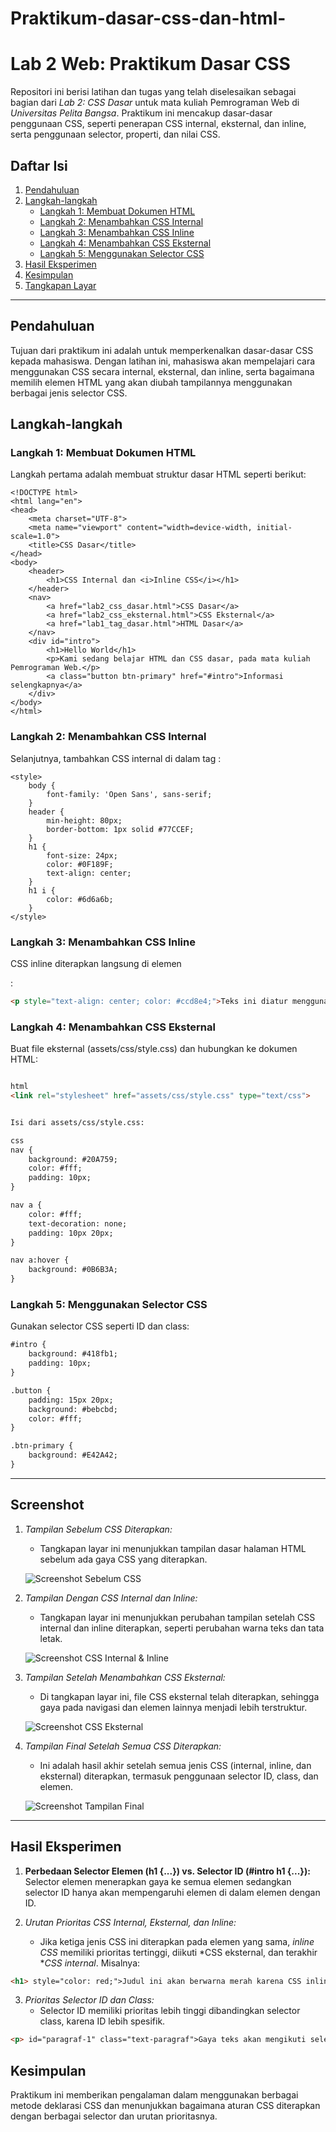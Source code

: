 # Praktikum-dasar-css-dan-html-
# Lab 2 Web: Praktikum Dasar CSS

Repositori ini berisi latihan dan tugas yang telah diselesaikan sebagai bagian dari *Lab 2: CSS Dasar* untuk mata kuliah Pemrograman Web di *Universitas Pelita Bangsa*. Praktikum ini mencakup dasar-dasar penggunaan CSS, seperti penerapan CSS internal, eksternal, dan inline, serta penggunaan selector, properti, dan nilai CSS.

## Daftar Isi
1. [Pendahuluan](#pendahuluan)
2. [Langkah-langkah](#langkah-langkah)
   - [Langkah 1: Membuat Dokumen HTML](#langkah-1-membuat-dokumen-html)
   - [Langkah 2: Menambahkan CSS Internal](#langkah-2-menambahkan-css-internal)
   - [Langkah 3: Menambahkan CSS Inline](#langkah-3-menambahkan-css-inline)
   - [Langkah 4: Menambahkan CSS Eksternal](#langkah-4-menambahkan-css-eksternal)
   - [Langkah 5: Menggunakan Selector CSS](#langkah-5-menggunakan-selector-css)
3. [Hasil Eksperimen](#hasil-eksperimen)
4. [Kesimpulan](#kesimpulan)
5. [Tangkapan Layar](#tangkapan-layar)

---

## Pendahuluan

Tujuan dari praktikum ini adalah untuk memperkenalkan dasar-dasar CSS kepada mahasiswa. Dengan latihan ini, mahasiswa akan mempelajari cara menggunakan CSS secara internal, eksternal, dan inline, serta bagaimana memilih elemen HTML yang akan diubah tampilannya menggunakan berbagai jenis selector CSS.

## Langkah-langkah

### Langkah 1: Membuat Dokumen HTML
Langkah pertama adalah membuat struktur dasar HTML seperti berikut:
```index html.html 
<!DOCTYPE html>
<html lang="en">
<head>
    <meta charset="UTF-8">
    <meta name="viewport" content="width=device-width, initial-scale=1.0">
    <title>CSS Dasar</title>
</head>
<body>
    <header>
        <h1>CSS Internal dan <i>Inline CSS</i></h1>
    </header>
    <nav>
        <a href="lab2_css_dasar.html">CSS Dasar</a>
        <a href="lab2_css_eksternal.html">CSS Eksternal</a>
        <a href="lab1_tag_dasar.html">HTML Dasar</a>
    </nav>
    <div id="intro">
        <h1>Hello World</h1>
        <p>Kami sedang belajar HTML dan CSS dasar, pada mata kuliah Pemrograman Web.</p>
        <a class="button btn-primary" href="#intro">Informasi selengkapnya</a>
    </div>
</body>
</html>
```


### Langkah 2: Menambahkan CSS Internal
Selanjutnya, tambahkan CSS internal di dalam tag <head>:
```
<style>
    body {
        font-family: 'Open Sans', sans-serif;
    }
    header {
        min-height: 80px;
        border-bottom: 1px solid #77CCEF;
    }
    h1 {
        font-size: 24px;
        color: #0F189F;
        text-align: center;
    }
    h1 i {
        color: #6d6a6b;
    }
</style>
```


### Langkah 3: Menambahkan CSS Inline
CSS inline diterapkan langsung di elemen <p>:
```html
<p style="text-align: center; color: #ccd8e4;">Teks ini diatur menggunakan CSS inline.</p>
```


### Langkah 4: Menambahkan CSS Eksternal
Buat file eksternal (assets/css/style.css) dan hubungkan ke dokumen HTML:
```html

html
<link rel="stylesheet" href="assets/css/style.css" type="text/css">


Isi dari assets/css/style.css:

css
nav {
    background: #20A759;
    color: #fff;
    padding: 10px;
}

nav a {
    color: #fff;
    text-decoration: none;
    padding: 10px 20px;
}

nav a:hover {
    background: #0B6B3A;
}
```


### Langkah 5: Menggunakan Selector CSS
Gunakan selector CSS seperti ID dan class:
```html
#intro {
    background: #418fb1;
    padding: 10px;
}

.button {
    padding: 15px 20px;
    background: #bebcbd;
    color: #fff;
}

.btn-primary {
    background: #E42A42;
}
```

---
## Screenshot
1. *Tampilan Sebelum CSS Diterapkan:*
   - Tangkapan layar ini menunjukkan tampilan dasar halaman HTML sebelum ada gaya CSS yang diterapkan.

   ![Screenshot Sebelum CSS](1.png.jpg)

2. *Tampilan Dengan CSS Internal dan Inline:*
   - Tangkapan layar ini menunjukkan perubahan tampilan setelah CSS internal dan inline diterapkan, seperti perubahan warna teks dan tata letak.

   ![Screenshot CSS Internal & Inline](2.png.jpg)

3. *Tampilan Setelah Menambahkan CSS Eksternal:*
   - Di tangkapan layar ini, file CSS eksternal telah diterapkan, sehingga gaya pada navigasi dan elemen lainnya menjadi lebih terstruktur.

   ![Screenshot CSS Eksternal](3.png.jpg)

4. *Tampilan Final Setelah Semua CSS Diterapkan:*
   - Ini adalah hasil akhir setelah semua jenis CSS (internal, inline, dan eksternal) diterapkan, termasuk penggunaan selector ID, class, dan elemen.
   
   ![Screenshot Tampilan Final](4.png.jpg)
---
## Hasil Eksperimen
1. **Perbedaan Selector Elemen (h1 {...}) vs. Selector ID (#intro h1 {...}):**
    Selector elemen menerapkan gaya ke semua elemen  sedangkan selector ID hanya akan mempengaruhi elemen  di dalam elemen dengan ID.

2. *Urutan Prioritas CSS Internal, Eksternal, dan Inline:*
   - Jika ketiga jenis CSS ini diterapkan pada elemen yang sama, *inline CSS* memiliki prioritas tertinggi, diikuti *CSS eksternal, dan terakhir **CSS internal*. Misalnya:

```html
<h1> style="color: red;">Judul ini akan berwarna merah karena CSS inline.</h1>
```


3. *Prioritas Selector ID dan Class:*
   - Selector ID memiliki prioritas lebih tinggi dibandingkan selector class, karena ID lebih spesifik.

```html
<p> id="paragraf-1" class="text-paragraf">Gaya teks akan mengikuti selector ID.</p>
```


## Kesimpulan
Praktikum ini memberikan pengalaman dalam menggunakan berbagai metode deklarasi CSS dan menunjukkan bagaimana aturan CSS diterapkan dengan berbagai selector dan urutan prioritasnya.

